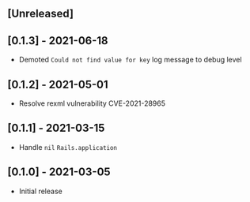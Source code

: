 ## [Unreleased]

## [0.1.3] - 2021-06-18

- Demoted `Could not find value for key` log message to debug level

## [0.1.2] - 2021-05-01

- Resolve rexml vulnerability CVE-2021-28965

## [0.1.1] - 2021-03-15

- Handle `nil` `Rails.application`

## [0.1.0] - 2021-03-05

- Initial release

